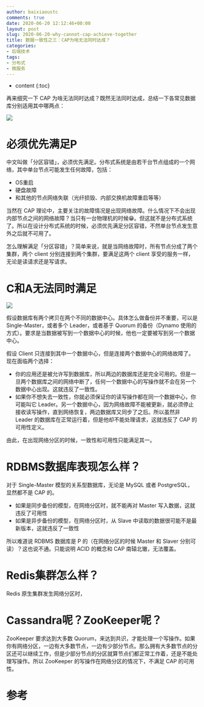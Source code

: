```yaml
---
author: baixiaoustc
comments: true
date: 2020-06-20 12:12:46+00:00
layout: post
slug: 2020-06-20-why-cannot-cap-achieve-together
title: 数据一致性之三：CAP为啥无法同时达成？
categories:
- 后端技术
tags:
- 分布式 
- 微服务
---
```


* content 
{:toc}

再来细究一下 CAP 为啥无法同时达成？既然无法同时达成，总结一下各常见数据库分别适用其中哪两点：

![](https://baixiao-1309470472.cos.ap-chengdu.myqcloud.com/image/2020-03-27-1.jpeg)

# 必须优先满足P

中文叫做「分区容错」，必须优先满足。分布式系统是由若干台节点组成的一个网络，其中单台节点可能发生任何故障，包括：

* OS重启
* 硬盘故障
* 和其他的节点网络失联（光纤损毁、内部交换机故障重启等等）

当然在 CAP 理论中，主要关注的故障情况是出现网络故障。什么情况下不会出现内部节点之间的网络故障？当只有一台物理机的时候😁。但这就不是分布式系统了。所以在设计分布式系统的时候，必须优先满足分区容错，不然单台节点发生意外之后就不可用了。

怎么理解满足「分区容错」？简单来说，就是当网络故障时，所有节点分成了两个集群，两个 client 分别连接到两个集群，要满足这两个 client 享受的服务一样，无论是读请求还是写请求。

# C和A无法同时满足

![](https://baixiao-1309470472.cos.ap-chengdu.myqcloud.com/image/2020-06-20-1.jpeg)

假设数据库有两个拷贝在两个不同的数据中心。具体怎么做备份并不重要，可以是 Single-Master，或者多个 Leader，或者基于 Quorum 的备份（Dynamo 使用的方式）。要求是当数据被写到一个数据中心的时候，他也一定要被写到另一个数据中心。

假设 Client 只连接到其中一个数据中心，但是连接两个数据中心的网络故障了。现在面临两个选择：

* 你的应用还是被允许写到数据库，所以两边的数据库还是完全可用的。但是一旦两个数据库之间的网络中断了，任何一个数据中心的写操作就不会在另一个数据中心出现。这就违反了一致性。
* 如果你不想失去一致性，你就必须保证你的读写操作都在同一个数据中心，你可能叫它 Leader。另一个数据中心，因为网络故障不能被更新，就必须停止接收读写操作，直到网络恢复，两边数据库又同步了之后。所以虽然非 Leader 的数据库在正常运行着，但是他却不能处理请求，这就违反了 CAP 的可用性定义。

由此，在出现网络分区的时候，一致性和可用性只能满足其一。

# RDBMS数据库表现怎么样？

对于 Single-Master 模型的关系型数据库，无论是 MySQL 或者 PostgreSQL，显然都不是 CAP 的。

* 如果是同步备份的模型，在网络分区时，就不能再对 Master 写入数据，这就违反了可用性
* 如果是异步备份的模型，在网络分区时，从 Slave 中读取的数据很可能不是最新版本，这就违反了一致性

所以难道说 RDBMS 数据库是 P 的（在网络分区的时候 Master 和 Slaver 分别可读）？这也说不通。只能说明 ACID 的概念和 CAP 南辕北辙，无法覆盖。

# Redis集群怎么样？

Redis 原生集群发生网络分区时，

# Cassandra呢？ZooKeeper呢？

ZooKeeper 要求达到大多数 Quorum，来达到共识，才能处理一个写操作。如果你有网络分区，一边有大多数节点，一边有少部分节点。那么拥有大多数节点的分区还可以继续工作，但是少部分节点的分区就算节点们都正常工作着，还是不能处理写操作。所以 ZooKeeper 的写操作在网络分区的情况下，不满足 CAP 的可用性。


# 参考

[](https://mp.weixin.qq.com/s/6PgqyigrgVICl0JiI73oNg)
